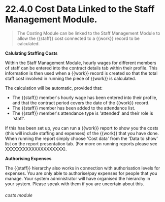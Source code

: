 # 22.4.0    Cost Data Linked to the Staff Management Module.

> The Costing Module can be linked to the Staff Management Module to allow the {{staff}} cost connected to a {{work}} record to be calculated. 

**Calulating Staffing Costs**

Within the Staff Management Module, hourly wages for different members of staff can be entered into the contract details tab within their profile. This information is then used when a {{work}} record is created so that the total staff cost involved in running the piece of {{work}} is calculated.

The calculation will be automatic, provided that:

- The {{staff}} member's hourly wage has been entered into their profile, and that the contract period covers the date of the {{work}} record.
- The {{staff}} member has been added to the attendance list.
- The {{staff}} member's attendance type is 'attended' and their role is 'staff'.

If this has been set up, you can run a {{work}} report to show you the costs (this will include staffing and expenses) of the {{work}} that you have done. When running the report simply choose 'Cost data' from the 'Data to show' list on the report presentation tab. (For more on running reports please see XXXXXXXXXXXXXXXXXXXX).

**Authorising Expenses**

The {{staff}} hierarchy also works in connection with authorisation levels for expenses. You are only able to authorise/pay expenses for people that you manage. Your system administrator will have organised the hierarchy in your system. Please speak with them if you are uncertain about this. 

###### costs module

